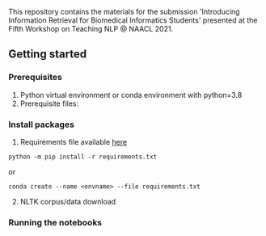 This repository contains the materials for the submission 'Introducing Information Retrieval for Biomedical Informatics Students' presented at the Fifth Workshop on Teaching NLP @ NAACL 2021.  

## Getting started

### Prerequisites
1. Python virtual environment or conda environment with python=3.8
2. Prerequisite files:

### Install packages
1. Requirements file available [here](https://github.com/sanyabt/bioinf_teachingNLP/blob/main/requirements.txt)

```python -m pip install -r requirements.txt```

or

```conda create --name <envname> --file requirements.txt```

2. NLTK corpus/data download

### Running the notebooks
